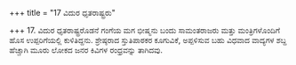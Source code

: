 +++
title = "17 ವಿದುರ ಧೃತರಾಷ್ಟ್ರರು"

+++
17. ವಿದುರ ಧೃತರಾಷ್ಟ್ರರೊಡನೆ ಗಂಗೆಯ ಮಗ ಭೀಷ್ಮನು ಬಂದು ಸಾಮಂತರಾಜರು ಮತ್ತು ಮಂತ್ರಿಗಳೊಂದಿಗೆ ಹೊಸ ಉಪ್ಪರಿಗೆಯಲ್ಲಿ ಕುಳಿತಿದ್ದನು. ಶ್ರೇಷ್ಠರಾದ ಸ್ತುತಿಪಾಠಕರ ಕೂಗುವಿಕೆ, ಅಪ್ಪಳಿಸುವ ಬಹು ವಿಧವಾದ ವಾದ್ಯಗಳ ಶಬ್ದ ಹೆಚ್ಚಾಗಿ ಮೂರು ಲೋಕದ ಜನರ ಕಿವಿಗಳ ರಂಧ್ರವನ್ನು ತಾಗಿದವು.
